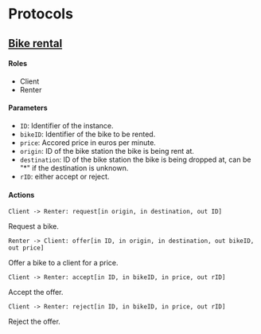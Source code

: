 # Protocols

## [Bike rental](./bike_rental.bspl)

#### Roles

* Client
* Renter

#### Parameters

* `ID`: Identifier of the instance.
* `bikeID`: Identifier of the bike to be rented.
* `price`: Accored price in euros per minute.
* `origin`: ID of the bike station the bike is being rent at.
* `destination`: ID of the bike station the bike is being dropped at, can be "*" if the destination is unknown.
* `rID`: either accept or reject.

#### Actions

`Client -> Renter: request[in origin, in destination, out ID]`

Request a bike.

`Renter -> Client: offer[in ID, in origin, in destination, out bikeID, out price]`

Offer a bike to a client for a price.

`Client -> Renter: accept[in ID, in bikeID, in price, out rID]`

Accept the offer.

`Client -> Renter: reject[in ID, in bikeID, in price, out rID]`

Reject the offer.
